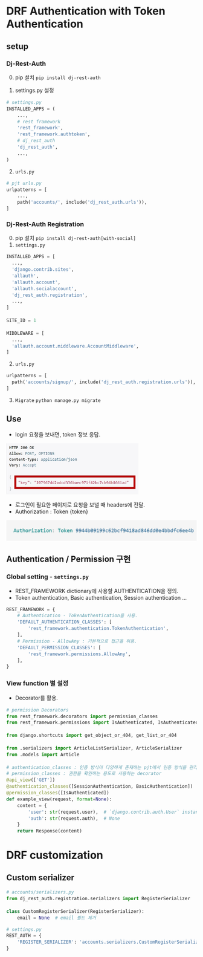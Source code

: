 # DRF Authentication with Token Authentication
## setup
### Dj-Rest-Auth
0. pip 설치
`pip install dj-rest-auth`

1. settings.py 설정
```python
# settings.py
INSTALLED_APPS = (
    ...,
    # rest framework
    'rest_framework',
    'rest_framework.authtoken',
    # dj_rest_auth
    'dj_rest_auth',
    ...,
)
```

2. `urls.py`
```python
# pjt urls.py
urlpatterns = [
    ...,
    path('accounts/', include('dj_rest_auth.urls')),
]
```

### Dj-Rest-Auth Registration
0. pip 설치
`pip install dj-rest-auth[with-social]`
1. `settings.py`
```python
INSTALLED_APPS = [
  ...,
  'django.contrib.sites',
  'allauth',
  'allauth.account',
  'allauth.socialaccount',
  'dj_rest_auth.registration',
  ...,
]

SITE_ID = 1

MIDDLEWARE = [
  ...,
  'allauth.account.middleware.AccountMiddleware',
]
```
2. `urls.py`
```python
urlpatterns = [
  path('accounts/signup/', include('dj_rest_auth.registration.urls')),
]
```
3. `Migrate`
`python manage.py migrate`

## Use
- login 요청을 보내면, token 정보 응답.

![alt text](image-9.png)
- 로그인이 필요한 페이지로 요청을 보낼 때 headers에 전달.
- Authorization : Token {token}

![alt text](image-10.png)

## Authentication / Permission 구현
### Global setting - `settings.py`
- REST_FRAMEWORK dictionary에 사용할 AUTHENTICATION을 정의.
- Token authentication, Basic authentication, Session authentication ...
```python
REST_FRAMEWORK = {
    # Authentication - TokenAuthentication을 사용.
    'DEFAULT_AUTHENTICATION_CLASSES': [
        'rest_framework.authentication.TokenAuthentication',
    ],
    # Permission - AllowAny : 기본적으로 접근을 허용.
    'DEFAULT_PERMISSION_CLASSES': [
        'rest_framework.permissions.AllowAny',
    ],
}
```

### View function 별 설정
- Decorator를 활용.
```python
# permission Decorators
from rest_framework.decorators import permission_classes
from rest_framework.permissions import IsAuthenticated, IsAuthenticatedOrReadOnly

from django.shortcuts import get_object_or_404, get_list_or_404

from .serializers import ArticleListSerializer, ArticleSerializer
from .models import Article

# authentication_classes : 인증 방식이 다양하게 존재하는 pjt에서 인증 방식을 관리.
# permission_classes : 권한을 확인하는 용도로 사용하는 decorator
@api_view(['GET'])
@authentication_classes([SessionAuthentication, BasicAuthentication])
@permission_classes([IsAuthenticated])
def example_view(request, format=None):
    content = {
        'user': str(request.user),  # `django.contrib.auth.User` instance.
        'auth': str(request.auth),  # None
    }
    return Response(content)
```


# DRF customization
## Custom serializer
```python
# accounts/serializers.py
from dj_rest_auth.registration.serializers import RegisterSerializer

class CustomRegisterSerializer(RegisterSerializer):
    email = None  # email 필드 제거

```

```python
# settings.py
REST_AUTH = {
    'REGISTER_SERIALIZER': 'accounts.serializers.CustomRegisterSerializer',
}
```
